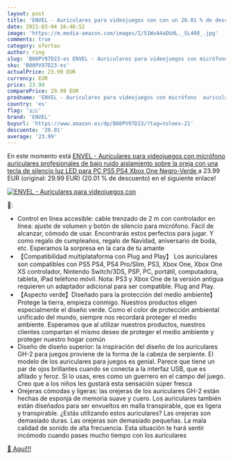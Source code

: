 ```yaml
---
layout: post
title: 'ENVEL - Auriculares para videojuegos con con un 20.01 % de descuento'
date: 2021-03-04 16:46:52
image: 'https://m.media-amazon.com/images/I/51WvA4aDUdL._SL400_.jpg'
comments: true
category: ofertas
author: ring
slug: 'B08PV97D23-es ENVEL - Auriculares para videojuegos con micrófono...'
sku: 'B08PV97D23-es'
actualPrice: 23.99 EUR
currency: EUR
price: 23.99
comparePrice: 29.99 EUR
prodname: 'ENVEL - Auriculares para videojuegos con micrófono  auriculares profesionales de bajo ruido aislamiento sobre la oreja  con una tecla de silencio  luz LED para PC PS5  PS4  Xbox One  Negro-Verde '
country: 'es'
flag: '🇪🇸'
brand: 'ENVEL'
buyurl: 'https://www.amazon.es/dp/B08PV97D23/?tag=tolees-21'
descuento: '20.01'
average: '23.99'
---
```


En este momento está [ENVEL - Auriculares para videojuegos con micrófono  auriculares profesionales de bajo ruido aislamiento sobre la oreja  con una tecla de silencio  luz LED para PC PS5  PS4  Xbox One  Negro-Verde ](https://www.amazon.es/dp/B08PV97D23/?tag=tolees-21) a 23.99 EUR (original: 29.99 EUR) (20.01 %  de descuento) en el siguiente enlace!

[![ENVEL - Auriculares para videojuegos con](https://m.media-amazon.com/images/I/51WvA4aDUdL._SL400_.jpg)](https://www.amazon.es/dp/B08PV97D23/?tag=tolees-21)

🔎:

- Control en línea accesible: cable trenzado de 2 m con controlador en línea: ajuste de volumen y botón de silencio para micrófono. Fácil de alcanzar, cómodo de usar. Encontrarás estos perfectos para jugar. Y como regalo de cumpleaños, regalo de Navidad, aniversario de boda, etc. Esperamos la sorpresa en la cara de tu amante
- 【Compatibilidad multiplataforma con Plug and Play】 Los auriculares son compatibles con PS5 PS4, PS4 Pro/Slim, PS3, Xbox One, Xbox One XS controlador, Nintendo Switch/3DS, PSP, PC, portátil, computadora, tableta, iPad teléfono móvil. Nota: PS3 y Xbox One de la versión antigua requieren un adaptador adicional para ser compatible. Plug and Play.
- 【Aspecto verde】Diseñado para la protección del medio ambiente】Protege la tierra, empieza conmigo. Nuestros productos eligen especialmente el diseño verde. Como el color de protección ambiental unificado del mundo, siempre nos recordará proteger el medio ambiente. Esperamos que al utilizar nuestros productos, nuestros clientes compartan el mismo deseo de proteger el medio ambiente y proteger nuestro hogar común
- Diseño de diseño superior: la inspiración del diseño de los auriculares GH-2 para juegos proviene de la forma de la cabeza de serpiente. El modelo de los auriculares para juegos es genial. Parece que tiene un par de ojos brillantes cuando se conecta a la interfaz USB, que es afilado y feroz. Si lo usas, eres como un guerrero en el campo del juego. Creo que a los niños les gustará esta sensación súper fresca
- Orejeras cómodas y ligeras: las orejeras de los auriculares GH-2 están hechas de esponja de memoria suave y cuero. Los auriculares también están diseñados para ser envueltos en malla transpirable, que es ligera y transpirable. ¿Estás utilizando estos auriculares? Las orejeras son demasiado duras. Las orejeras son demasiado pequeñas. La mala calidad de sonido de alta frecuencia. Esta situación te hará sentir incómodo cuando pases mucho tiempo con los auriculares

[🛒 Aquí!!!](https://www.amazon.es/dp/B08PV97D23/?tag=tolees-21)
